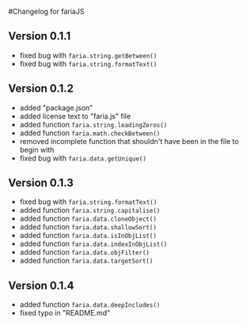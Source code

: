 #Changelog for fariaJS

## Version 0.1.1
 * fixed bug with `faria.string.getBetween()`
 * fixed bug with `faria.string.formatText()`

## Version 0.1.2
 * added "package.json"
 * added license text to "faria.js" file
 * added function `faria.string.leadingZeros()`
 * added function `faria.math.checkBetween()`
 * removed incomplete function that shouldn't have been in the file to begin with
 * fixed bug with `faria.data.getUnique()`

## Version 0.1.3
 * fixed bug with `faria.string.formatText()`
 * added function `faria.string.capitalise()`
 * added function `faria.data.cloneObject()`
 * added function `faria.data.shallowSort()`
 * added function `faria.data.isInObjList()`
 * added function `faria.data.indexInObjList()`
 * added function `faria.data.objFilter()`
 * added function `faria.data.targetSort()`

## Version 0.1.4
 * added function `faria.data.deepIncludes()`
 * fixed typo in "README.md"
